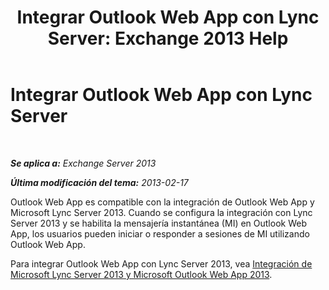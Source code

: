 ﻿---
title: 'Integrar Outlook Web App con Lync Server: Exchange 2013 Help'
TOCTitle: Integrar Outlook Web App con Lync Server
ms:assetid: 3aef7838-461b-4955-a62a-f30a9e02e20e
ms:mtpsurl: https://technet.microsoft.com/es-es/library/JJ983446(v=EXCHG.150)
ms:contentKeyID: 52062017
ms.date: 04/23/2018
mtps_version: v=EXCHG.150
ms.translationtype: HT
---

# Integrar Outlook Web App con Lync Server

 

_**Se aplica a:** Exchange Server 2013_

_**Última modificación del tema:** 2013-02-17_

Outlook Web App es compatible con la integración de Outlook Web App y Microsoft Lync Server 2013. Cuando se configura la integración con Lync Server 2013 y se habilita la mensajería instantánea (MI) en Outlook Web App, los usuarios pueden iniciar o responder a sesiones de MI utilizando Outlook Web App.

Para integrar Outlook Web App con Lync Server 2013, vea [Integración de Microsoft Lync Server 2013 y Microsoft Outlook Web App 2013](https://go.microsoft.com/fwlink/p/?linkid=280418).

